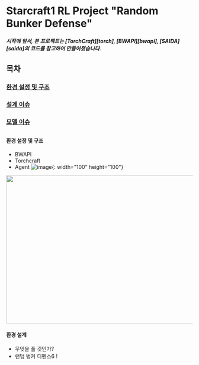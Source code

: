 # Starcraft1 RL Project "Random Bunker Defense" 

##### 시작에 앞서, 본 프로젝트는 [TorchCraft][torch], [BWAPI][bwapi], [SAIDA][saida]의 코드를 참고하여 만들어졌습니다. 

##
##
## 목차
### [환경 설정 및 구조](#환경-설정-및-구조)
### [설계 이슈](#설계-이슈)
### [모델 이슈](#)
##
####
####
####
####
####
####
####
####
####
####
####
####
####
####
####
##

####  환경 설정 및 구조
- BWAPI
- Torchcraft
- Agent
![image](https://user-images.githubusercontent.com/19571027/159266080-844e7d50-e479-4fa2-adbe-f26aa9cd9aa9.png){: width="100" height="100"}
<img src="https://user-images.githubusercontent.com/19571027/159266080-844e7d50-e479-4fa2-adbe-f26aa9cd9aa9.png" width="600" height="400"/>

#### 환경 설계 
- 무엇을 풀 것인가? 
- 랜덤 벙커 디펜스6 !


